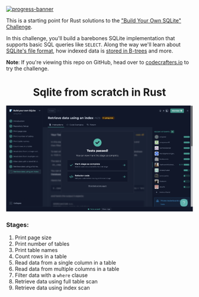 [![progress-banner](https://backend.codecrafters.io/progress/sqlite/61135011-cbb1-439a-8174-50b2886df722)](https://app.codecrafters.io/users/codecrafters-bot?r=2qF)

This is a starting point for Rust solutions to the
["Build Your Own SQLite" Challenge](https://codecrafters.io/challenges/sqlite).

In this challenge, you'll build a barebones SQLite implementation that supports
basic SQL queries like `SELECT`. Along the way we'll learn about
[SQLite's file format](https://www.sqlite.org/fileformat.html), how indexed data
is
[stored in B-trees](https://jvns.ca/blog/2014/10/02/how-does-sqlite-work-part-2-btrees/)
and more.

**Note**: If you're viewing this repo on GitHub, head over to
[codecrafters.io](https://codecrafters.io) to try the challenge.

<h1 align="center">Sqlite from scratch in Rust</h1>

<div align="center">
    <img src="/rust-8.png" alt="Project progress image">
</div>

### Stages:
1. Print page size 
2. Print number of tables
3. Print table names
4. Count rows in a table
5. Read data from a single column in a table
6. Read data from multiple columns in a table
7. Filter data with a `where` clause
8. Retrieve data using full table scan
9. Retrieve data using index scan

